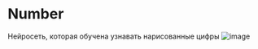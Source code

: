 # Number
Нейросеть, которая обучена узнавать нарисованные цифры 
![image](https://user-images.githubusercontent.com/81251044/146252515-1faa9e10-9779-4101-a5a7-2dbf1ad94805.png)
